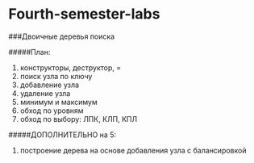 # Fourth-semester-labs

###Двоичные деревья поиска

#####План:
1. конструкторы, деструктор, =
1. поиск узла по ключу
1. добавление узла
1. удаление узла
1. минимум и максимум
1. обход по уровням
1. обход по выбору: ЛПК, КЛП, КПЛ

#####ДОПОЛНИТЕЛЬНО на 5:
1. построение дерева на основе добавления узла с балансировкой
